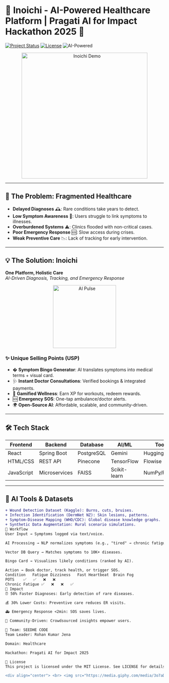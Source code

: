 # 🌟 Inoichi - AI-Powered Healthcare Platform | Pragati AI for Impact Hackathon 2025 🚀

[![Project Status](https://img.shields.io/badge/Status-In%20Development-blueviolet?style=for-the-badge&logo=vercel)](https://github.com/SEEDHE-CODE)
[![License](https://img.shields.io/badge/License-MIT-green?style=for-the-badge)](LICENSE)
![AI-Powered](https://img.shields.io/badge/Powered%20By-AI%20%26%20Community-orange?style=for-the-badge)

<div align="center">
  <img src="https://media.giphy.com/media/v1.Y2lkPTc5MGI3NjExOGQ4c3J4eHB3dHl1d3J4Z3I1Z2t0dTl5Y2U1dWQ1a3Z0bDZ4Y3V6dyZlcD12MV9pbnRlcm5hbF9naWZfYnlfaWQmY3Q9Zw/l0ExncehJzexFpRHq/giphy.gif" width="400" alt="Inoichi Demo">
</div>

---

## 🚨 **The Problem: Fragmented Healthcare**
- **Delayed Diagnoses** 🕰️: Rare conditions take years to detect.
- **Low Symptom Awareness** 🤒: Users struggle to link symptoms to illnesses.
- **Overburdened Systems** ⚠️: Clinics flooded with non-critical cases.
- **Poor Emergency Response** 🆘: Slow access during crises.
- **Weak Preventive Care** 📉: Lack of tracking for early intervention.

---

## 💡 **The Solution: Inoichi**
**One Platform, Holistic Care**  
*AI-Driven Diagnosis, Tracking, and Emergency Response*  

<div align="center">
  <img src="https://media.giphy.com/media/3o7TKsQ8Xli7ujfR8Y/giphy.gif" width="200" alt="AI Pulse">
</div>

### ✨ **Unique Selling Points (USP)**
- � **Symptom Bingo Generator**: AI translates symptoms into medical terms + visual card.
- 🩺 **Instant Doctor Consultations**: Verified bookings & integrated payments.
- 🏃 **Gamified Wellness**: Earn XP for workouts, redeem rewards.
- 🆘 **Emergency SOS**: One-tap ambulance/doctor alerts.
- 🌍 **Open-Source AI**: Affordable, scalable, and community-driven.

---

## 🛠️ **Tech Stack**
| **Frontend** | **Backend** | **Database** | **AI/ML** | **Tools** |
|--------------|-------------|--------------|-----------|-----------|
| React        | Spring Boot | PostgreSQL   | Gemini    | Hugging Face |
| HTML/CSS     | REST API    | Pinecone     | TensorFlow| Flowise   |
| JavaScript   | Microservices | FAISS     | Scikit-learn | NumPy/Pandas |

---

## 🤖 **AI Tools & Datasets**
```diff
+ Wound Detection Dataset (Kaggle): Burns, cuts, bruises.
+ Infection Identification (DermNet NZ): Skin lesions, patterns.
+ Symptom-Disease Mapping (WHO/CDC): Global disease knowledge graphs.
+ Synthetic Data Augmentation: Rural scenario simulations.
🔄 Workflow
User Input → Symptoms logged via text/voice.

AI Processing → NLP normalizes symptoms (e.g., "tired" → chronic fatigue).

Vector DB Query → Matches symptoms to 10K+ diseases.

Bingo Card → Visualizes likely conditions (ranked by AI).

Action → Book doctor, track health, or trigger SOS.
Condition	Fatigue	Dizziness	Fast Heartbeat	Brain Fog
POTS	✅	✅	❌	❌
Chronic Fatigue	✅	❌	❌	✅
🌟 Impact
⏰ 50% Faster Diagnoses: Early detection of rare diseases.

💰 30% Lower Costs: Preventive care reduces ER visits.

🚑 Emergency Response <2min: SOS saves lives.

🌱 Community-Driven: Crowdsourced insights empower users.

👥 Team: SEEDHE CODE
Team Leader: Rohan Kumar Jena

Domain: Healthcare

Hackathon: Pragati AI for Impact 2025

📜 License
This project is licensed under the MIT License. See LICENSE for details.

<div align="center"> <br> <img src="https://media.giphy.com/media/3o7aD2d7hy9ktXNDP2/giphy.gif" width="100" alt="Heartbeat"> <p>Made with ❤️ for a healthier world.</p> </div> ```
